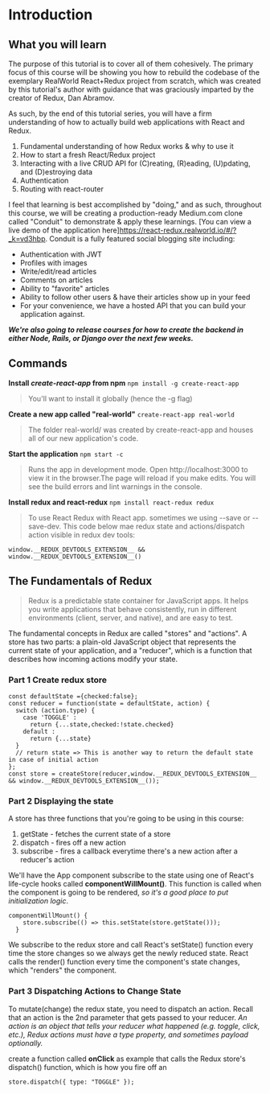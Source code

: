 # Introduction 
## What you will learn
The purpose of this tutorial is to cover all of them cohesively. The primary focus of this course will be showing you how to rebuild the codebase of the exemplary RealWorld React+Redux project from scratch, which was created by this tutorial's author with guidance that was graciously imparted by the creator of Redux, Dan Abramov.

As such, by the end of this tutorial series, you will have a firm understanding of how to actually build web applications with React and Redux. 

1. Fundamental understanding of how Redux works & why to use it
2. How to start a fresh React/Redux project
3. Interacting with a live CRUD API for (C)reating, (R)eading, (U)pdating, and (D)estroying data
4. Authentication
5. Routing with react-router

I feel that learning is best accomplished by "doing," and as such, throughout this course, we will be creating a production-ready Medium.com clone called "Conduit" to demonstrate & apply these learnings. [You can view a live demo of the application here]https://react-redux.realworld.io/#/?_k=vd3hbp. Conduit is a fully featured social blogging site including:

- Authentication with JWT
- Profiles with images
- Write/edit/read articles
- Comments on articles
- Ability to "favorite" articles
- Ability to follow other users & have their articles show up in your feed
- For your convenience, we have a hosted API that you can build your application against. 

***We're also going to release courses for how to create the backend in either Node, Rails, or Django over the next few weeks.***

## Commands
**Install *create-react-app* from npm**
`npm install -g create-react-app` 
> You'll want to install it globally (hence the -g flag)

**Create a new app called "real-world"**
`create-react-app real-world` 
> The folder real-world/ was created by create-react-app and houses all of our new application's code.

**Start the application**
`npm start -c` 
> Runs the app in development mode. Open http://localhost:3000 to view it in the browser.The page will reload if you make edits. You will see the build errors and lint warnings in the console.

**Install redux and react-redux**
`npm install react-redux redux` 
> To use React Redux with React app. sometimes we using --save or --save-dev. This code below mae redux state and actions/dispatch action visible in redux dev tools:

```
window.__REDUX_DEVTOOLS_EXTENSION__ && window.__REDUX_DEVTOOLS_EXTENSION__()

```

## The Fundamentals of Redux
> Redux is a predictable state container for JavaScript apps. It helps you write applications that behave consistently, run in different environments (client, server, and native), and are easy to test.

The fundamental concepts in Redux are called "stores" and "actions". A store has two parts: a plain-old JavaScript object that represents the current state of your application, and a "reducer", which is a function that describes how incoming actions modify your state.
### Part 1 Create redux store
```
const defaultState ={checked:false};
const reducer = function(state = defaultState, action) {
  switch (action.type) {
    case 'TOGGLE' :
      return {...state,checked:!state.checked}
    default :
      return {...state}
  }
  // return state => This is another way to return the default state in case of initial action
};
const store = createStore(reducer,window.__REDUX_DEVTOOLS_EXTENSION__ && window.__REDUX_DEVTOOLS_EXTENSION__());

```
### Part 2 Displaying the state
A store has three functions that you're going to be using in this course:

1. getState - fetches the current state of a store
2. dispatch - fires off a new action
3. subscribe - fires a callback everytime there's a new action after a reducer's action

We'll have the App component subscribe to the state using one of React's life-cycle hooks called **componentWillMount()**. This function is called when the component is going to be rendered, *so it's a good place to put initialization logic*.
```
componentWillMount() {
    store.subscribe(() => this.setState(store.getState()));
  }

```
We subscribe to the redux store and call React's setState() function every time the store changes so we always get the newly reduced state. React calls the render() function every time the component's state changes, which "renders" the component.

### Part 3 Dispatching Actions to Change State
To mutate(change) the redux state, you need to dispatch an action. Recall that an action is the 2nd parameter that gets passed to your reducer. *An action is an object that tells your reducer what happened (e.g. toggle, click, etc.), Redux actions must have a type property, and sometimes payload optionally.*

create a function called **onClick** as example that calls the Redux store's dispatch() function, which is how you fire off an 
```
store.dispatch({ type: "TOGGLE" }); 
```
